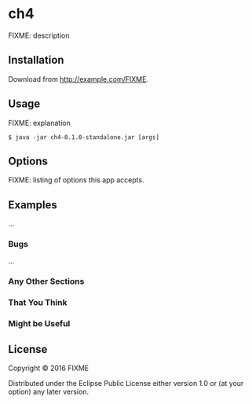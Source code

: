 # ch4

FIXME: description

## Installation

Download from http://example.com/FIXME.

## Usage

FIXME: explanation

    $ java -jar ch4-0.1.0-standalone.jar [args]

## Options

FIXME: listing of options this app accepts.

## Examples

...

### Bugs

...

### Any Other Sections
### That You Think
### Might be Useful

## License

Copyright © 2016 FIXME

Distributed under the Eclipse Public License either version 1.0 or (at
your option) any later version.
